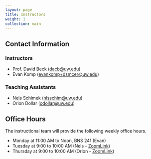 ```yaml
---
layout: page
title: Instructors
weight: 1
collection: main
---
```


## Contact Information

### Instructors

- Prof. David Beck (dacb@uw.edu)
- Evan Komp (evankomp+dsmcer@uw.edu)

### Teaching Assistants

- Nels Schimek (nlsschim@uw.edu)
- Orion Dollar (odollar@uw.edu)


## Office Hours

The instructional team will provide the following weekly office hours.

* Monday at 11:00 AM to Noon, BNS 241 (Evan)
* Tuesday at 9:00 to 10:00 AM (Nels - [ZoomLink](https://washington.zoom.us/my/nelsschimek))
* Thursday at 9:00 to 10:00 AM (Orion - [ZoomLink](https://washington.zoom.us/my/oriondollar))

